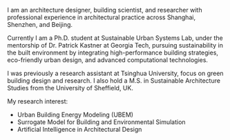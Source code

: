 I am an architecture designer, building scientist, and researcher with professional experience in architectural practice across Shanghai, Shenzhen, and Beijing.

Currently I am a Ph.D. student at Sustainable Urban Systems Lab, under the mentorship of Dr. Patrick Kastner at Georgia Tech, pursuing sustainability in the built environment by integrating high-performance building strategies, eco-friendly urban design, and advanced computational technologies.

I was previously a research assistant at Tsinghua University, focus on green building design and research. I also hold a M.S. in Sustainable Architecture Studies from the University of Sheffield, UK.

My research interest:

 * Urban Building Energy Modeling (UBEM)
 * Surrogate Model for Building and Environmental Simulation
 * Artificial Intelligence in Architectural Design
